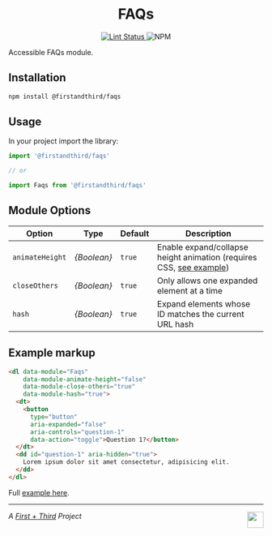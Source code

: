 <h1 align="center">FAQs</h1>

<p align="center">
  <a href="https://github.com/firstandthird/domodule/actions">
    <img src="https://img.shields.io/github/workflow/status/firstandthird/faqs/Lint/main?label=Lint&style=for-the-badge" alt="Lint Status"/>
  </a>
  <img src="https://img.shields.io/npm/v/firstandthird/faqs.svg?label=npm&style=for-the-badge" alt="NPM" />
</p>

Accessible FAQs module.

## Installation

```sh
npm install @firstandthird/faqs
```

## Usage

In your project import the library:

```javascript
import '@firstandthird/faqs'

// or

import Faqs from '@firstandthird/faqs'
```

## Module Options

| Option | Type | Default | Description |
|--------|------|---------|-------------|
| `animateHeight` | _{Boolean}_ | `true` | Enable expand/collapse height animation (requires CSS, [see example](styles.css)) |
| `closeOthers` | _{Boolean}_ | `true` | Only allows one expanded element at a time |
| `hash` | _{Boolean}_ | `true` | Expand elements whose ID matches the current URL hash |

## Example markup

```html
<dl data-module="Faqs"
    data-module-animate-height="false"
    data-module-close-others="true"
    data-module-hash="true">
  <dt>
    <button
      type="button"
      aria-expanded="false"
      aria-controls="question-1"
      data-action="toggle">Question 1?</button>
  </dt>
  <dd id="question-1" aria-hidden="true">
    Lorem ipsum dolor sit amet consectetur, adipisicing elit.
  </dd>
</dl>
```

Full [example here](./examples/index.html).


---

<a href="https://firstandthird.com"><img src="https://firstandthird.com/_static/ui/images/safari-pinned-tab-62813db097.svg" height="32" width="32" align="right"></a>

_A [First + Third](https://firstandthird.com) Project_
